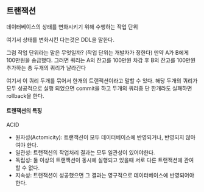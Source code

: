 ## 트랜잭션

데이터베이스의 상태를 변화시키기 위해 수행하는 작업 단위

여기서 상태를 변화시킨 다는것은 DDL을 말한다.

그럼 작업 단위라는 말은 무엇일까? (작업 단위는 개발자가 정한다)
만약 A가 B에게 100만원을 송금했다. 그러면 쿼리는
A의 잔고를 100만원 차감 후 B의 잔고를 100만원 추가하는 총 두개의 쿼리가 날라간다

여기서 이 쿼리 두개를 묶어서 한개의 트랜잭션이라고 말할 수 있다.
해당 두개의 쿼리가 모두 성공적으로 실행 되었으면 commit을 하고
두개의 쿼리중 단 한개라도 실패하면 rollback을 한다.

#### 트랜잭션의 특징
ACID
* 원자성(Actomicity): 트랜잭션이 모두 데이터베이스에 반영되거나, 반영되지 않아여야 한다.
* 일관성: 트랜잭션의 작업처리 결과는 모두 일관성이 있어야한다.
* 독립성: 둘 이상의 트랜잭션이 동시에 실행되고 있을때 서로 다른 트랜잭션에 관여할 수 없다.
* 지속성: 트랜잭션이 성공했으면 그 결과는 영구적으로 데이터베이스에 반영되어야 한다.